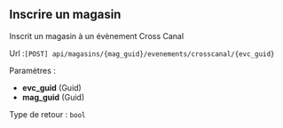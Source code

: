 ## <span id='inscrire'>Inscrire un magasin</span>

Inscrit un magasin à un évènement Cross Canal

Url :`[POST] api/magasins/{mag_guid}/evenements/crosscanal/{evc_guid}`

Paramètres : 

- **evc_guid** (Guid)
- **mag_guid** (Guid)

Type de retour : `bool`

